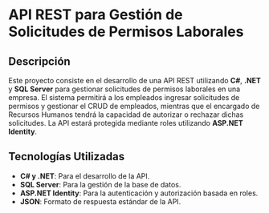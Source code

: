 # API REST para Gestión de Solicitudes de Permisos Laborales

## Descripción

Este proyecto consiste en el desarrollo de una API REST utilizando **C#**, **.NET** y **SQL Server** para gestionar solicitudes de permisos laborales en una empresa. El sistema permitirá a los empleados ingresar solicitudes de permisos y gestionar el CRUD de empleados, mientras que el encargado de Recursos Humanos tendrá la capacidad de autorizar o rechazar dichas solicitudes. La API estará protegida mediante roles utilizando **ASP.NET Identity**.

## Tecnologías Utilizadas

- **C# y .NET**: Para el desarrollo de la API.
- **SQL Server**: Para la gestión de la base de datos.
- **ASP.NET Identity**: Para la autenticación y autorización basada en roles.
- **JSON**: Formato de respuesta estándar de la API.

